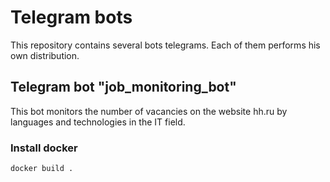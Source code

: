 # Telegram bots #

This repository contains several bots telegrams. Each of them performs his own distribution.

## Telegram bot "job_monitoring_bot" ##
This bot monitors the number of vacancies on the website hh.ru by languages ​​and technologies in the IT field.
    
### Install docker ###
```bash
docker build .
```
